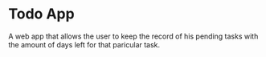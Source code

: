 # Todo App
A web app that allows the user to keep the record of his pending tasks with the amount of days left for that paricular task.
